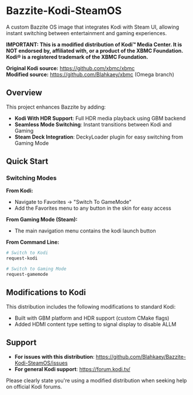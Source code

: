 # Bazzite-Kodi-SteamOS

A custom Bazzite OS image that integrates Kodi with Steam UI, allowing instant switching between entertainment and gaming experiences.


**IMPORTANT: This is a modified distribution of Kodi™ Media Center. It is NOT endorsed by, affiliated with, or a product of the XBMC Foundation. Kodi® is a registered trademark of the XBMC Foundation.**

**Original Kodi source:** https://github.com/xbmc/xbmc  
**Modified source:** https://github.com/Blahkaey/xbmc (Omega branch)

## Overview

This project enhances Bazzite by adding:
- **Kodi With HDR Support**: Full HDR media playback using GBM backend
- **Seamless Mode Switching**: Instant transitions between Kodi and Gaming
- **Steam Deck Integration**: DeckyLoader plugin for easy switching from Gaming Mode

## Quick Start

### Switching Modes

**From Kodi:**
- Navigate to Favorites → "Switch To GameMode"
- Add the Favorites menu to any button in the skin for easy access

**From Gaming Mode (Steam):**
- The main navigation menu contains the kodi launch button


**From Command Line:**
```bash
# Switch to Kodi
request-kodi

# Switch to Gaming Mode
request-gamemode
```

## Modifications to Kodi
This distribution includes the following modifications to standard Kodi:
- Built with GBM platform and HDR support (custom CMake flags)
- Added HDMI content type setting to signal display to disable ALLM

## Support
- **For issues with this distribution**: https://github.com/Blahkaey/Bazzite-Kodi-SteamOS/issues
- **For general Kodi support**: https://forum.kodi.tv/

Please clearly state you're using a modified distribution when seeking help on official Kodi forums.
